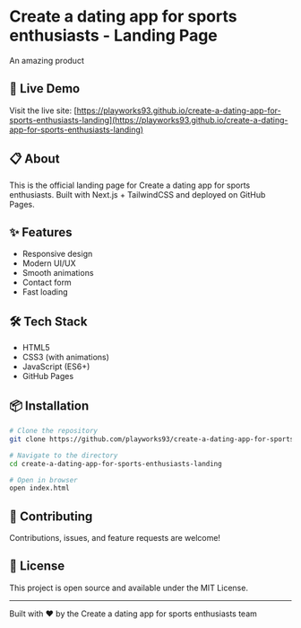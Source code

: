 # Create a dating app for sports enthusiasts - Landing Page

An amazing product

## 🚀 Live Demo

Visit the live site: [https://playworks93.github.io/create-a-dating-app-for-sports-enthusiasts-landing](https://playworks93.github.io/create-a-dating-app-for-sports-enthusiasts-landing)

## 📋 About

This is the official landing page for Create a dating app for sports enthusiasts. Built with Next.js + TailwindCSS and deployed on GitHub Pages.

## ✨ Features

- Responsive design
- Modern UI/UX
- Smooth animations
- Contact form
- Fast loading

## 🛠️ Tech Stack

- HTML5
- CSS3 (with animations)
- JavaScript (ES6+)
- GitHub Pages

## 📦 Installation

```bash
# Clone the repository
git clone https://github.com/playworks93/create-a-dating-app-for-sports-enthusiasts-landing.git

# Navigate to the directory
cd create-a-dating-app-for-sports-enthusiasts-landing

# Open in browser
open index.html
```

## 🤝 Contributing

Contributions, issues, and feature requests are welcome!

## 📝 License

This project is open source and available under the MIT License.

---

Built with ❤️ by the Create a dating app for sports enthusiasts team
